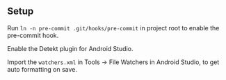 ## Setup

Run `ln -n pre-commit .git/hooks/pre-commit` in project root to enable the pre-commit hook.

Enable the Detekt plugin for Android Studio.

Import the `watchers.xml` in Tools -> File Watchers in Android Studio, to get auto formatting on save.
